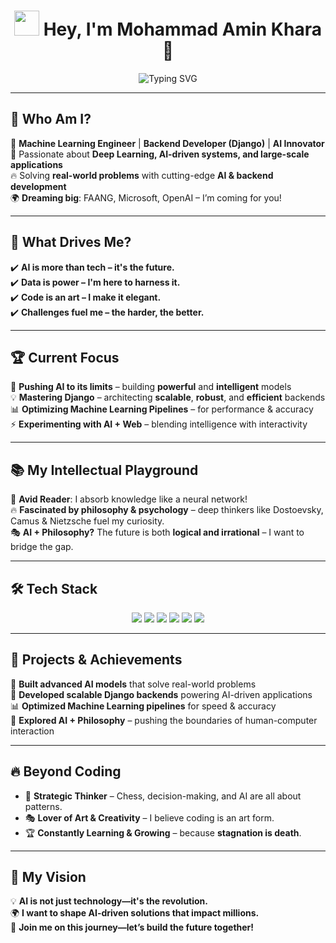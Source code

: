<h1 align="center">  
  <img src="https://media.giphy.com/media/hvRJCLFzcasrR4ia7z/giphy.gif" width="40px">  
  Hey, I'm <strong>Mohammad Amin Khara</strong> 🚀  
</h1>  

<p align="center">  
  <img src="https://readme-typing-svg.herokuapp.com?font=Fira+Code&size=25&pause=1000&color=00F7F7&center=true&vCenter=true&width=800&lines=AI+%7C+Machine+Learning+%7C+Backend+Django;Building+the+Future+with+Code+and+Intelligence;Engineer%2C+Thinker%2C+Problem+Solver%2C+Game+Changer;AI+is+the+Future%2C+and+I'm+Here+to+Shape+It!" alt="Typing SVG" />  
</p>  

---

## 🌟 Who Am I?  
🚀 **Machine Learning Engineer** | **Backend Developer (Django)** | **AI Innovator**  
🎯 Passionate about **Deep Learning, AI-driven systems, and large-scale applications**  
🔥 Solving **real-world problems** with cutting-edge **AI & backend development**  
🌍 **Dreaming big**: FAANG, Microsoft, OpenAI – I’m coming for you!  

---

## 🎯 What Drives Me?  
✔️ **AI is more than tech – it's the future.**  
✔️ **Data is power – I'm here to harness it.**  
✔️ **Code is an art – I make it elegant.**  
✔️ **Challenges fuel me – the harder, the better.**  

---

## 🏆 Current Focus  
🚀 **Pushing AI to its limits** – building **powerful** and **intelligent** models  
💡 **Mastering Django** – architecting **scalable**, **robust**, and **efficient** backends  
📊 **Optimizing Machine Learning Pipelines** – for performance & accuracy  
⚡ **Experimenting with AI + Web** – blending intelligence with interactivity  

---

## 📚 My Intellectual Playground  
📖 **Avid Reader**: I absorb knowledge like a neural network!  
🔥 **Fascinated by philosophy & psychology** – deep thinkers like Dostoevsky, Camus & Nietzsche fuel my curiosity.  
🎭 **AI + Philosophy?** The future is both **logical and irrational** – I want to bridge the gap.  

---

## 🛠️ Tech Stack  
<p align="center">  
  <img src="https://img.shields.io/badge/Python-3776AB?style=for-the-badge&logo=python&logoColor=white" />  
  <img src="https://img.shields.io/badge/Django-092E20?style=for-the-badge&logo=django&logoColor=white" />  
  <img src="https://img.shields.io/badge/TensorFlow-FF6F00?style=for-the-badge&logo=tensorflow&logoColor=white" />  
  <img src="https://img.shields.io/badge/PyTorch-EE4C2C?style=for-the-badge&logo=pytorch&logoColor=white" />  
  <img src="https://img.shields.io/badge/Linux-FCC624?style=for-the-badge&logo=linux&logoColor=black" />  
  <img src="https://img.shields.io/badge/PostgreSQL-336791?style=for-the-badge&logo=postgresql&logoColor=white" /> 
</p>  

---

## 🚀 Projects & Achievements  
🧠 **Built advanced AI models** that solve real-world problems  
🔗 **Developed scalable Django backends** powering AI-driven applications  
📊 **Optimized Machine Learning pipelines** for speed & accuracy  
🚀 **Explored AI + Philosophy** – pushing the boundaries of human-computer interaction  

---

## 🔥 Beyond Coding  
- 🎯 **Strategic Thinker** – Chess, decision-making, and AI are all about patterns.  
- 🎭 **Lover of Art & Creativity** – I believe coding is an art form.  
- 🏆 **Constantly Learning & Growing** – because **stagnation is death**.  

---

## 🎯 My Vision  
💡 **AI is not just technology—it's the revolution.**  
🌍 **I want to shape AI-driven solutions that impact millions.**  
🚀 **Join me on this journey—let’s build the future together!**  
